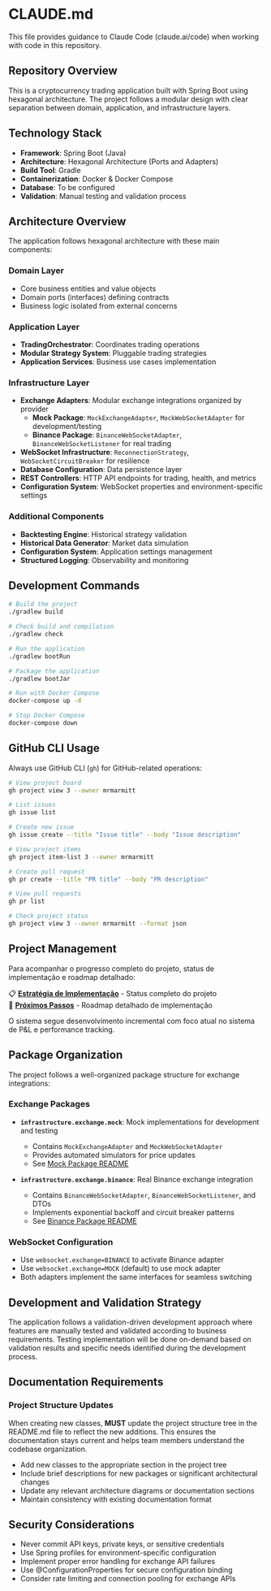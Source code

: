 # CLAUDE.md

This file provides guidance to Claude Code (claude.ai/code) when working with code in this repository.

## Repository Overview

This is a cryptocurrency trading application built with Spring Boot using hexagonal architecture. The project follows a modular design with clear separation between domain, application, and infrastructure layers.

## Technology Stack

- **Framework**: Spring Boot (Java)
- **Architecture**: Hexagonal Architecture (Ports and Adapters)
- **Build Tool**: Gradle
- **Containerization**: Docker & Docker Compose
- **Database**: To be configured
- **Validation**: Manual testing and validation process

## Architecture Overview

The application follows hexagonal architecture with these main components:

### Domain Layer
- Core business entities and value objects
- Domain ports (interfaces) defining contracts
- Business logic isolated from external concerns

### Application Layer  
- **TradingOrchestrator**: Coordinates trading operations
- **Modular Strategy System**: Pluggable trading strategies
- **Application Services**: Business use cases implementation

### Infrastructure Layer
- **Exchange Adapters**: Modular exchange integrations organized by provider
  - **Mock Package**: `MockExchangeAdapter`, `MockWebSocketAdapter` for development/testing
  - **Binance Package**: `BinanceWebSocketAdapter`, `BinanceWebSocketListener` for real trading
- **WebSocket Infrastructure**: `ReconnectionStrategy`, `WebSocketCircuitBreaker` for resilience
- **Database Configuration**: Data persistence layer
- **REST Controllers**: HTTP API endpoints for trading, health, and metrics
- **Configuration System**: WebSocket properties and environment-specific settings

### Additional Components
- **Backtesting Engine**: Historical strategy validation
- **Historical Data Generator**: Market data simulation
- **Configuration System**: Application settings management
- **Structured Logging**: Observability and monitoring

## Development Commands

```bash
# Build the project
./gradlew build

# Check build and compilation
./gradlew check

# Run the application
./gradlew bootRun

# Package the application
./gradlew bootJar

# Run with Docker Compose
docker-compose up -d

# Stop Docker Compose
docker-compose down
```

## GitHub CLI Usage

Always use GitHub CLI (`gh`) for GitHub-related operations:

```bash
# View project board
gh project view 3 --owner mrmarmitt

# List issues
gh issue list

# Create new issue
gh issue create --title "Issue title" --body "Issue description"

# View project items
gh project item-list 3 --owner mrmarmitt

# Create pull request
gh pr create --title "PR title" --body "PR description"

# View pull requests
gh pr list

# Check project status
gh project view 3 --owner mrmarmitt --format json
```

## Project Management

Para acompanhar o progresso completo do projeto, status de implementação e roadmap detalhado:

📋 **[Estratégia de Implementação](docs/STRATEGY-PL-IMPLEMENTATION.md)** - Status completo do projeto  
🎯 **[Próximos Passos](docs/NEXT-STEPS-PL-IMPLEMENTATION.md)** - Roadmap detalhado de implementação

O sistema segue desenvolvimento incremental com foco atual no sistema de P&L e performance tracking.

## Package Organization

The project follows a well-organized package structure for exchange integrations:

### Exchange Packages
- **`infrastructure.exchange.mock`**: Mock implementations for development and testing
  - Contains `MockExchangeAdapter` and `MockWebSocketAdapter`
  - Provides automated simulators for price updates
  - See [Mock Package README](src/main/java/com/marmitt/ctrade/infrastructure/exchange/mock/README.md)

- **`infrastructure.exchange.binance`**: Real Binance exchange integration
  - Contains `BinanceWebSocketAdapter`, `BinanceWebSocketListener`, and DTOs
  - Implements exponential backoff and circuit breaker patterns
  - See [Binance Package README](src/main/java/com/marmitt/ctrade/infrastructure/exchange/binance/README.md)

### WebSocket Configuration
- Use `websocket.exchange=BINANCE` to activate Binance adapter
- Use `websocket.exchange=MOCK` (default) to use mock adapter  
- Both adapters implement the same interfaces for seamless switching

## Development and Validation Strategy

The application follows a validation-driven development approach where features are manually tested and validated according to business requirements. Testing implementation will be done on-demand based on validation results and specific needs identified during the development process.

## Documentation Requirements

### Project Structure Updates
When creating new classes, **MUST** update the project structure tree in the README.md file to reflect the new additions. This ensures the documentation stays current and helps team members understand the codebase organization.

- Add new classes to the appropriate section in the project tree
- Include brief descriptions for new packages or significant architectural changes
- Update any relevant architecture diagrams or documentation sections
- Maintain consistency with existing documentation format

## Security Considerations

- Never commit API keys, private keys, or sensitive credentials
- Use Spring profiles for environment-specific configuration
- Implement proper error handling for exchange API failures
- Use @ConfigurationProperties for secure configuration binding
- Consider rate limiting and connection pooling for exchange APIs